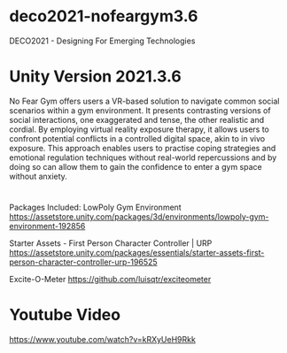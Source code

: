 # deco2021-nofeargym3.6

DECO2021 - Designing For Emerging Technologies

# Unity Version 2021.3.6
No Fear Gym offers users a VR-based solution to navigate common social scenarios within a gym environment. It presents contrasting versions of social interactions, one exaggerated and tense, the other realistic and cordial. By employing virtual reality exposure therapy, it allows users to confront potential conflicts in a controlled digital space, akin to in vivo exposure. This approach enables users to practise coping strategies and emotional regulation techniques without real-world repercussions and by doing so can allow them to gain the confidence to enter a gym space without anxiety.

# 
Packages Included:
LowPoly Gym Environment
https://assetstore.unity.com/packages/3d/environments/lowpoly-gym-environment-192856

Starter Assets - First Person Character Controller | URP
https://assetstore.unity.com/packages/essentials/starter-assets-first-person-character-controller-urp-196525

Excite-O-Meter
https://github.com/luisqtr/exciteometer

# Youtube Video
https://www.youtube.com/watch?v=kRXyUeH9Rkk
